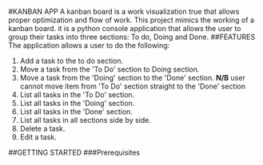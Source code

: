 #KANBAN APP
A kanban board is a work visualization true that allows proper optimization and flow of work. This project mimics the working of a kanban board. it is a python console application that allows the user to group their tasks into three sections: To do, Doing  and Done.
##FEATURES
The application allows a user to do the following:
1. Add a task to the to do section.
2. Move a task from the 'To Do' section to Doing section.
3. Move a task from the 'Doing' section to the 'Done' section. **N/B** user cannot move item from 'To Do' section straight to the 'Done' section
4. List all tasks in the 'To Do' section.
5. List all tasks in the 'Doing' section.
6. List all tasks in the 'Done' section.
7. List all tasks in all sections side by side.
8. Delete a task.
9. Edit a task.


##GETTING STARTED
###Prerequisites
